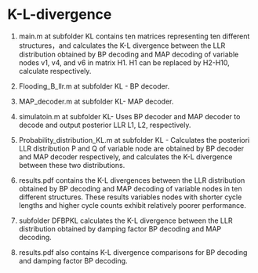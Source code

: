 # K-L-divergence
1. main.m at subfolder KL contains ten matrices representing ten different structures，and calculates the K-L divergence between the LLR distribution obtained by BP decoding and MAP decoding of variable nodes v1, v4, and v6 in matrix H1. H1 can be replaced by H2-H10, calculate respectively.

2. Flooding_B_llr.m at subfolder KL - BP decoder.

3. MAP_decoder.m at subfolder KL- MAP decoder.

4. simulatoin.m at subfolder KL- Uses BP decoder and MAP decoder to decode and output posterior LLR L1, L2, respectively.

5. Probability_distribution_KL.m at subfolder KL - Calculates the posteriori LLR distribution P and Q of variable node are obtained by BP decoder and MAP decoder respectively, and calculates the K-L divergence between these two distributions.

7. results.pdf contains the K-L divergences between the LLR distribution obtained by BP decoding and MAP decoding of variable nodes in ten different structures. These results variables nodes with shorter cycle lengths and higher cycle counts exhibit relatively poorer performance.

8. subfolder DFBPKL calculates the K-L divergence between the LLR distribution obtained by damping factor BP decoding and MAP decoding.

9. results.pdf also contains K-L divergence comparisons for BP decoding and damping factor BP decoding.
